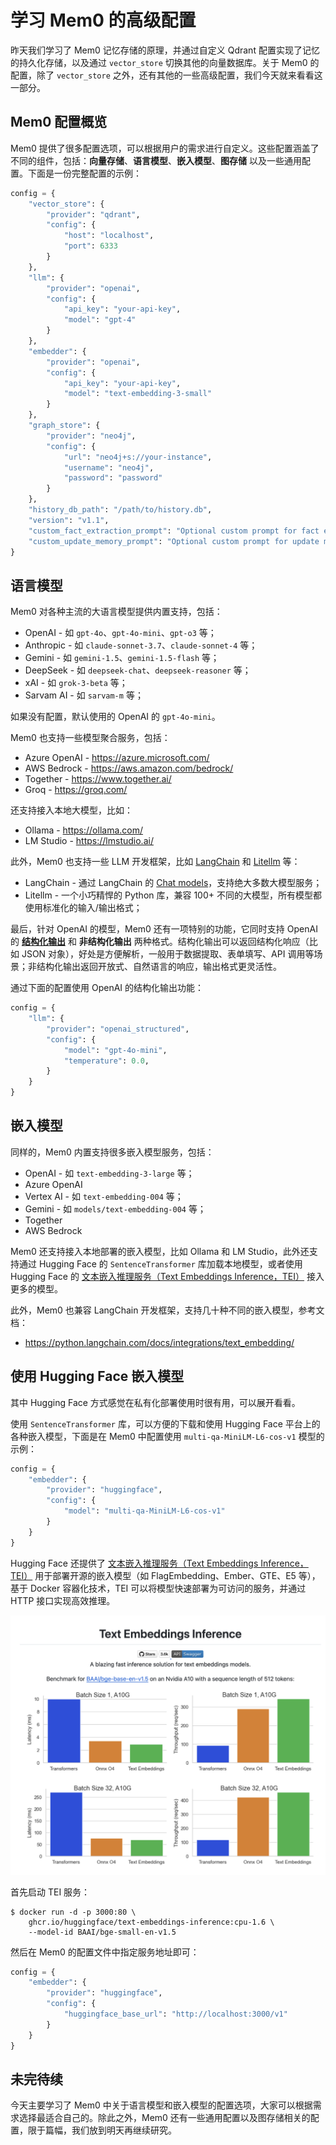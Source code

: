 # 学习 Mem0 的高级配置

昨天我们学习了 Mem0 记忆存储的原理，并通过自定义 Qdrant 配置实现了记忆的持久化存储，以及通过 `vector_store` 切换其他的向量数据库。关于 Mem0 的配置，除了 `vector_store` 之外，还有其他的一些高级配置，我们今天就来看看这一部分。

## Mem0 配置概览

Mem0 提供了很多配置选项，可以根据用户的需求进行自定义。这些配置涵盖了不同的组件，包括：**向量存储**、**语言模型**、**嵌入模型**、**图存储** 以及一些通用配置。下面是一份完整配置的示例：

```python
config = {
    "vector_store": {
        "provider": "qdrant",
        "config": {
            "host": "localhost",
            "port": 6333
        }
    },
    "llm": {
        "provider": "openai",
        "config": {
            "api_key": "your-api-key",
            "model": "gpt-4"
        }
    },
    "embedder": {
        "provider": "openai",
        "config": {
            "api_key": "your-api-key",
            "model": "text-embedding-3-small"
        }
    },
    "graph_store": {
        "provider": "neo4j",
        "config": {
            "url": "neo4j+s://your-instance",
            "username": "neo4j",
            "password": "password"
        }
    },
    "history_db_path": "/path/to/history.db",
    "version": "v1.1",
    "custom_fact_extraction_prompt": "Optional custom prompt for fact extraction for memory",
    "custom_update_memory_prompt": "Optional custom prompt for update memory"
}
```

## 语言模型

Mem0 对各种主流的大语言模型提供内置支持，包括：

* OpenAI - 如 `gpt-4o`、`gpt-4o-mini`、`gpt-o3` 等；
* Anthropic - 如 `claude-sonnet-3.7`、`claude-sonnet-4` 等；
* Gemini - 如 `gemini-1.5`、`gemini-1.5-flash` 等；
* DeepSeek - 如 `deepseek-chat`、`deepseek-reasoner` 等；
* xAI - 如 `grok-3-beta` 等；
* Sarvam AI - 如 `sarvam-m` 等；

如果没有配置，默认使用的 OpenAI 的 `gpt-4o-mini`。

Mem0 也支持一些模型聚合服务，包括：

* Azure OpenAI - https://azure.microsoft.com/
* AWS Bedrock - https://aws.amazon.com/bedrock/
* Together - https://www.together.ai/
* Groq - https://groq.com/

还支持接入本地大模型，比如：

* Ollama - https://ollama.com/
* LM Studio - https://lmstudio.ai/

此外，Mem0 也支持一些 LLM 开发框架，比如 [LangChain](https://www.langchain.com/) 和 [Litellm](https://github.com/BerriAI/litellm) 等：

* LangChain - 通过 LangChain 的 [Chat models](https://python.langchain.com/docs/integrations/chat/)，支持绝大多数大模型服务；
* Litellm - 一个小巧精悍的 Python 库，兼容 100+ 不同的大模型，所有模型都使用标准化的输入/输出格式；

最后，针对 OpenAI 的模型，Mem0 还有一项特别的功能，它同时支持 OpenAI 的 **[结构化输出](https://platform.openai.com/docs/guides/structured-outputs/introduction)** 和 **非结构化输出** 两种格式。结构化输出可以返回结构化响应（比如 JSON 对象），好处是方便解析，一般用于数据提取、表单填写、API 调用等场景；非结构化输出返回开放式、自然语言的响应，输出格式更灵活性。

通过下面的配置使用 OpenAI 的结构化输出功能：

```python
config = {
    "llm": {
        "provider": "openai_structured",
        "config": {
            "model": "gpt-4o-mini",
            "temperature": 0.0,
        }
    }
}
```

## 嵌入模型

同样的，Mem0 内置支持很多嵌入模型服务，包括：

* OpenAI - 如 `text-embedding-3-large` 等；
* Azure OpenAI
* Vertex AI - 如 `text-embedding-004` 等；
* Gemini - 如 `models/text-embedding-004` 等； 
* Together
* AWS Bedrock

Mem0 还支持接入本地部署的嵌入模型，比如 Ollama 和 LM Studio，此外还支持通过 Hugging Face 的 `SentenceTransformer` 库加载本地模型，或者使用 Hugging Face 的 [文本嵌入推理服务（Text Embeddings Inference，TEI）](https://huggingface.co/docs/text-embeddings-inference/index) 接入更多的模型。

此外，Mem0 也兼容 LangChain 开发框架，支持几十种不同的嵌入模型，参考文档：

* https://python.langchain.com/docs/integrations/text_embedding/

## 使用 Hugging Face 嵌入模型

其中 Hugging Face 方式感觉在私有化部署使用时很有用，可以展开看看。

使用 `SentenceTransformer` 库，可以方便的下载和使用 Hugging Face 平台上的各种嵌入模型，下面是在 Mem0 中配置使用 `multi-qa-MiniLM-L6-cos-v1` 模型的示例：

```python
config = {
    "embedder": {
        "provider": "huggingface",
        "config": {
            "model": "multi-qa-MiniLM-L6-cos-v1"
        }
    }
}
```

Hugging Face 还提供了 [文本嵌入推理服务（Text Embeddings Inference，TEI）](https://huggingface.co/docs/text-embeddings-inference/index) 用于部署开源的嵌入模型（如 FlagEmbedding、Ember、GTE、E5 等），基于 Docker 容器化技术，TEI 可以将模型快速部署为可访问的服务，并通过 HTTP 接口实现高效推理。

![](./images/tei.png)

首先启动 TEI 服务：

```
$ docker run -d -p 3000:80 \
    ghcr.io/huggingface/text-embeddings-inference:cpu-1.6 \
    --model-id BAAI/bge-small-en-v1.5
```

然后在 Mem0 的配置文件中指定服务地址即可：

```python
config = {
    "embedder": {
        "provider": "huggingface",
        "config": {
            "huggingface_base_url": "http://localhost:3000/v1"
        }
    }
}
```

## 未完待续

今天主要学习了 Mem0 中关于语言模型和嵌入模型的配置选项，大家可以根据需求选择最适合自己的。除此之外，Mem0 还有一些通用配置以及图存储相关的配置，限于篇幅，我们放到明天再继续研究。